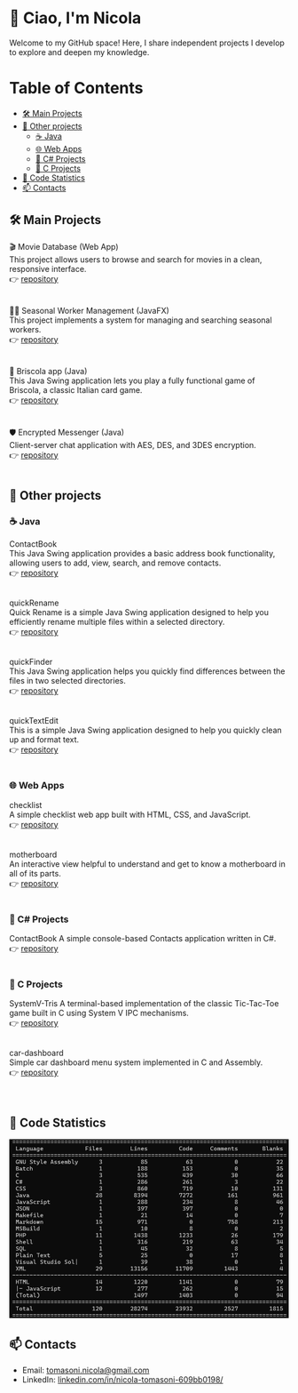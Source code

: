 # 👋 Ciao, I'm Nicola  
Welcome to my GitHub space! Here, I share independent projects I develop to explore and deepen my knowledge.

# Table of Contents
- [🛠️ Main Projects](#-main-projects)
- [🔧 Other projects](#-other-projects)
  - [☕ Java](#-java)
  - [🌐 Web Apps](#-web-apps)
  - [🧩 C# Projects](#-c-projects)
  - [🧠 C Projects](#-c-projects-1)
- [🧮 Code Statistics](#code-statistics)
- [📫 Contacts](#-contacts)

## 🛠️ Main Projects
🎬 Movie Database (Web App)  
This project allows users to browse and search for movies in a clean, responsive interface.  
👉 [repository](https://github.com/Shalafi01/php-MovieDatabase)
<br><br>  
🧑‍💼 Seasonal Worker Management (JavaFX)  
This project implements a system for managing and searching seasonal workers.  
👉 [repository](https://github.com/Shalafi01/javafx-TalentView)
<br><br>  
🎴 Briscola app (Java)  
This Java Swing application lets you play a fully functional game of Briscola, a classic Italian card game.  
👉 [repository](https://github.com/Shalafi01/java-Briscola/tree/main)
<br><br>  
🛡️ Encrypted Messenger (Java)  
Client-server chat application with AES, DES, and 3DES encryption.  
👉 [repository](https://github.com/andrea97/encrypted-messenger-java)
<br><br>  
## 🔧 Other projects

### ☕ Java

ContactBook  
This Java Swing application provides a basic address book functionality, allowing users to add, view, search, and remove contacts.  
👉 [repository](https://github.com/Shalafi01/java-ContactBook)
<br><br>  

quickRename  
Quick Rename is a simple Java Swing application designed to help you efficiently rename multiple files within a selected directory.  
👉 [repository](https://github.com/Shalafi01/java-quickRename)
<br><br>  

quickFinder  
This Java Swing application helps you quickly find differences between the files in two selected directories.  
👉 [repository](https://github.com/Shalafi01/java-quickFinder)
<br><br>  

quickTextEdit  
This is a simple Java Swing application designed to help you quickly clean up and format text.  
👉 [repository](https://github.com/Shalafi01/java-quickTextEdit)
<br><br>  

### 🌐 Web Apps
checklist  
A simple checklist web app built with HTML, CSS, and JavaScript.  
👉 [repository](https://github.com/Shalafi01/js-checklist)
<br><br>  

motherboard  
An interactive view helpful to understand and get to know a motherboard in all of its parts.  
👉 [repository](https://github.com/Shalafi01/js-motherboard)
<br><br>  

### 🧩 C# Projects
ContactBook
A simple console-based Contacts application written in C#.  
👉 [repository](https://github.com/Shalafi01/csharp-ContactBook)  
<br>

### 🧠 C Projects
SystemV-Tris
A terminal-based implementation of the classic Tic-Tac-Toe game built in C using System V IPC mechanisms.  
👉 [repository](https://github.com/Shalafi01/c-SystemV-Tris)  
<br>

car-dashboard  
Simple car dashboard menu system implemented in C and Assembly.  
👉 [repository](https://github.com/Shalafi01/asm-car-dashboard/)  
<br><br>

## 🧮 Code Statistics
<img src="img/screenshot_1.png" alt="Contacts App Screenshot" style="width: 700px;"/>

## 📫 Contacts

- Email: tomasoni.nicola@gmail.com
- LinkedIn: [linkedin.com/in/nicola-tomasoni-609bb0198/](https://www.linkedin.com/in/nicola-tomasoni-609bb0198/)
